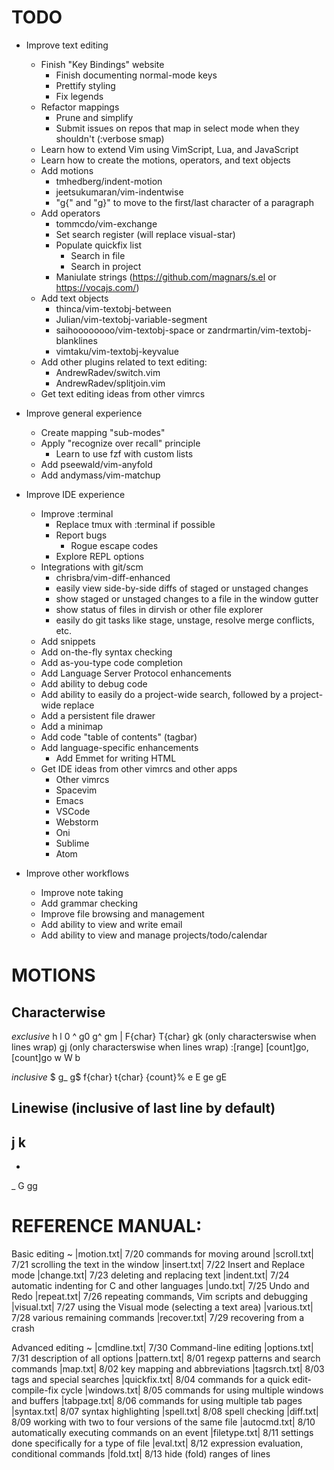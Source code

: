 TODO
================================================
- Improve text editing
	- Finish "Key Bindings" website
		- Finish documenting normal-mode keys
		- Prettify styling
		- Fix legends
	- Refactor mappings
		- Prune and simplify
		- Submit issues on repos that map in select mode when they shouldn't (:verbose smap)
	- Learn how to extend Vim using VimScript, Lua, and JavaScript
	- Learn how to create the motions, operators, and text objects
	- Add motions
		- tmhedberg/indent-motion
		- jeetsukumaran/vim-indentwise
		- "g{" and "g}" to move to the first/last character of a paragraph
	- Add operators
		- tommcdo/vim-exchange
		- Set search register (will replace visual-star)
		- Populate quickfix list
			- Search in file
			- Search in project
		- Maniulate strings (https://github.com/magnars/s.el or https://vocajs.com/)
	- Add text objects
		- thinca/vim-textobj-between
		- Julian/vim-textobj-variable-segment
		- saihoooooooo/vim-textobj-space or zandrmartin/vim-textobj-blanklines
		- vimtaku/vim-textobj-keyvalue
	- Add other plugins related to text editing:
		- AndrewRadev/switch.vim
		- AndrewRadev/splitjoin.vim
	- Get text editing ideas from other vimrcs

- Improve general experience
	- Create mapping "sub-modes"
	- Apply "recognize over recall" principle
		- Learn to use fzf with custom lists
	- Add pseewald/vim-anyfold
	- Add andymass/vim-matchup

- Improve IDE experience
	- Improve :terminal
		- Replace tmux with :terminal if possible
		- Report bugs
			- Rogue escape codes
		- Explore REPL options
	- Integrations with git/scm
		- chrisbra/vim-diff-enhanced
		- easily view side-by-side diffs of staged or unstaged changes
		- show staged or unstaged changes to a file in the window gutter
		- show status of files in dirvish or other file explorer
		- easily do git tasks like stage, unstage, resolve merge conflicts, etc.
	- Add snippets
	- Add on-the-fly syntax checking
	- Add as-you-type code completion
	- Add Language Server Protocol enhancements
	- Add ability to debug code
	- Add ability to easily do a project-wide search, followed by a project-wide replace
	- Add a persistent file drawer
	- Add a minimap
	- Add code "table of contents" (tagbar)
	- Add language-specific enhancements
		- Add Emmet for writing HTML
	- Get IDE ideas from other vimrcs and other apps
		- Other vimrcs
		- Spacevim
		- Emacs
		- VSCode
		- Webstorm
		- Oni
		- Sublime
		- Atom

- Improve other workflows
	- Improve note taking
	- Add grammar checking
	- Improve file browsing and management
	- Add ability to view and write email
	- Add ability to view and manage projects/todo/calendar

MOTIONS
================================================
Characterwise
-------------
*exclusive*
h
l
0
^
g0
g^
gm
|
F{char}
T{char}
gk (only characterswise when lines wrap)
gj (only characterswise when lines wrap)
:[range]
[count]go, [count]go
w
W
b

*inclusive*
$
g_
g$
f{char}
t{char}
{count}%
e
E
ge
gE

Linewise (inclusive of last line by default)
-------------
j
k
-
+
_
G
gg

REFERENCE MANUAL:
================================================

Basic editing ~
|motion.txt|	7/20 commands for moving around
|scroll.txt|	7/21 scrolling the text in the window
|insert.txt|	7/22 Insert and Replace mode
|change.txt|	7/23 deleting and replacing text
|indent.txt|	7/24 automatic indenting for C and other languages
|undo.txt|	7/25 Undo and Redo
|repeat.txt|	7/26 repeating commands, Vim scripts and debugging
|visual.txt|	7/27 using the Visual mode (selecting a text area)
|various.txt|	7/28 various remaining commands
|recover.txt|	7/29 recovering from a crash

Advanced editing ~
|cmdline.txt|	7/30 Command-line editing
|options.txt|	7/31 description of all options
|pattern.txt|	8/01 regexp patterns and search commands
|map.txt|	8/02 key mapping and abbreviations
|tagsrch.txt|	8/03 tags and special searches
|quickfix.txt|	8/04 commands for a quick edit-compile-fix cycle
|windows.txt|	8/05 commands for using multiple windows and buffers
|tabpage.txt|	8/06 commands for using multiple tab pages
|syntax.txt|	8/07 syntax highlighting
|spell.txt|	8/08 spell checking
|diff.txt|	8/09 working with two to four versions of the same file
|autocmd.txt|	8/10 automatically executing commands on an event
|filetype.txt|	8/11 settings done specifically for a type of file
|eval.txt|	8/12 expression evaluation, conditional commands
|fold.txt|	8/13 hide (fold) ranges of lines
